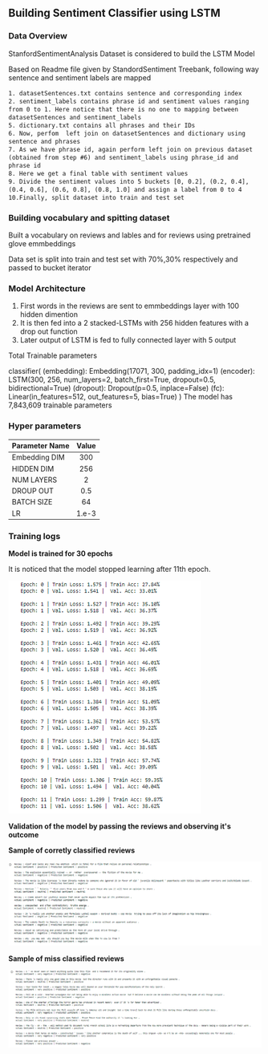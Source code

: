 ## Building Sentiment Classifier using LSTM

### Data Overview 

StanfordSentimentAnalysis Dataset is considered to build the LSTM Model 

Based on Readme	 file given by StandordSentiment Treebank, following way sentence and sentiment labels are mapped

	1. datasetSentences.txt contains sentence and corresponding index
	2. sentiment_labels contains phrase id and sentiment values ranging from 0 to 1. Here notice that there is no one to mapping between datasetSentences and sentiment_labels
	5. dictionary.txt contains all phrases and their IDs
	6. Now, perfom  left join on datasetSentences and dictionary using sentence and phrases
	7. As we have phrase id, again perform left join on previous dataset (obtained from step #6) and sentiment_labels using phrase_id and phrase id
	8. Here we get a final table with sentiment values
	9. Divide the sentiment values into 5 buckets [0, 0.2], (0.2, 0.4], (0.4, 0.6], (0.6, 0.8], (0.8, 1.0] and assign a label from 0 to 4
	10.Finally, split dataset into train and test set  


### Building vocabulary and spitting dataset

Built a vocabulary on reviews and lables and for reviews using pretrained glove emmbeddings

Data set is split into train and test set with 70%,30% respectively and passed to bucket iterator

### Model Architecture 

1. First words in the reviews are sent to emmbeddings layer with 100 hidden dimention
2. It is then fed into a 2 stacked-LSTMs with 256 hidden features with a drop out function
3. Later output of LSTM is fed to fully connected layer with 5 output


Total Trainable parameters

classifier(
  (embedding): Embedding(17071, 300, padding_idx=1)
  (encoder): LSTM(300, 256, num_layers=2, batch_first=True, dropout=0.5, bidirectional=True)
  (dropout): Dropout(p=0.5, inplace=False)
  (fc): Linear(in_features=512, out_features=5, bias=True)
)
	The model has 7,843,609 trainable parameters 
	
### Hyper parameters

| Parameter Name | Value |
|----------------|:-----:|
| Embedding DIM  | 300   |
| HIDDEN DIM     | 256	 |
| NUM LAYERS     |2		 |
| DROUP OUT      |0.5	 |
| BATCH SIZE     |64     |
| LR             |1.e-3  |

### Training logs

**Model is trained for 30 epochs**


It is noticed that the model stopped learning after 11th epoch.

![Training logs](./training_logs.PNG)


**Validation of the model by passing the reviews and observing it's outcome**

**Sample of corretly classified reviews**

![correctly_classified_reviews](./correctly_classified_reviews.PNG)


**Sample of miss classified reviews**

![miss_classified_reviews](./miss_classified_reviews.PNG)





